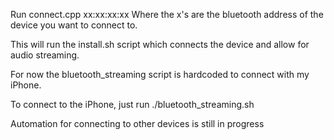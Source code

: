 Run connect.cpp xx:xx:xx:xx 
Where the x's are the bluetooth address of the device you want to connect to.

This will run the install.sh script which connects the device and allow for audio streaming.

For now the bluetooth_streaming script is hardcoded to connect with my iPhone. 

To connect to the iPhone, just run ./bluetooth_streaming.sh

Automation for connecting to other devices is still in progress
